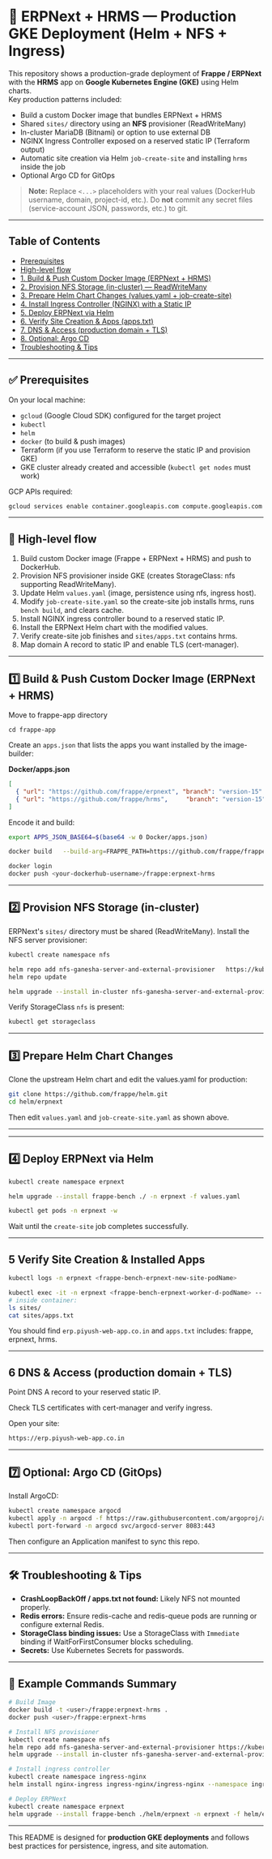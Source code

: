 # 🚀 ERPNext + HRMS — Production GKE Deployment (Helm + NFS + Ingress)

This repository shows a production-grade deployment of **Frappe / ERPNext** with the **HRMS** app on **Google Kubernetes Engine (GKE)** using Helm charts.  
Key production patterns included:

- Build a custom Docker image that bundles ERPNext + HRMS
- Shared `sites/` directory using an **NFS** provisioner (ReadWriteMany)
- In-cluster MariaDB (Bitnami) or option to use external DB
- NGINX Ingress Controller exposed on a reserved static IP (Terraform output)
- Automatic site creation via Helm `job-create-site` and installing `hrms` inside the job
- Optional Argo CD for GitOps

> **Note:** Replace `<...>` placeholders with your real values (DockerHub username, domain, project-id, etc.). Do **not** commit any secret files (service-account JSON, passwords, etc.) to git.

---

## Table of Contents

- [Prerequisites](#-prerequisites)
- [High-level flow](#-high-level-flow)
- [1. Build & Push Custom Docker Image (ERPNext + HRMS)](#1-build--push-custom-docker-image-erpnext--hrms)
- [2. Provision NFS Storage (in-cluster) — ReadWriteMany](#2-provision-nfs-storage-in-cluster--readwritemany)
- [3. Prepare Helm Chart Changes (values.yaml + job-create-site)](#3-prepare-helm-chart-changes-valuesyaml--job-create-site)
- [4. Install Ingress Controller (NGINX) with a Static IP](#4-install-ingress-controller-nginx-with-a-static-ip)
- [5. Deploy ERPNext via Helm](#5-deploy-erpnext-via-helm)
- [6. Verify Site Creation & Apps (apps.txt)](#6-verify-site-creation--apps)
- [7. DNS & Access (production domain + TLS)](#7-dns--access-production-domain--tls)
- [8. Optional: Argo CD](#8-optional-argo-cd)
- [Troubleshooting & Tips](#troubleshooting--tips)

---

## ✅ Prerequisites

On your local machine:

- `gcloud` (Google Cloud SDK) configured for the target project
- `kubectl`
- `helm`
- `docker` (to build & push images)
- Terraform (if you use Terraform to reserve the static IP and provision GKE)
- GKE cluster already created and accessible (`kubectl get nodes` must work)

GCP APIs required:
```sh
gcloud services enable container.googleapis.com compute.googleapis.com dns.googleapis.com
```

---

## 🔁 High-level flow

1. Build custom Docker image (Frappe + ERPNext + HRMS) and push to DockerHub.
2. Provision NFS provisioner inside GKE (creates StorageClass: nfs supporting ReadWriteMany).
3. Update Helm `values.yaml` (image, persistence using nfs, ingress host).
4. Modify `job-create-site.yaml` so the create-site job installs hrms, runs `bench build`, and clears cache.
5. Install NGINX ingress controller bound to a reserved static IP.
6. Install the ERPNext Helm chart with the modified values.
7. Verify create-site job finishes and `sites/apps.txt` contains hrms.
8. Map domain A record to static IP and enable TLS (cert-manager).

---

## 1️⃣ Build & Push Custom Docker Image (ERPNext + HRMS)

Move to frappe-app directory
```
cd frappe-app
```

Create an `apps.json` that lists the apps you want installed by the image-builder:

**Docker/apps.json**
```json
[
  { "url": "https://github.com/frappe/erpnext", "branch": "version-15" },
  { "url": "https://github.com/frappe/hrms",     "branch": "version-15" }
]
```

Encode it and build:

```sh
export APPS_JSON_BASE64=$(base64 -w 0 Docker/apps.json)

docker build   --build-arg=FRAPPE_PATH=https://github.com/frappe/frappe   --build-arg=FRAPPE_BRANCH=version-15   --build-arg=PYTHON_VERSION=3.11.6   --build-arg=NODE_VERSION=18.18.2   --build-arg=APPS_JSON_BASE64=$APPS_JSON_BASE64   --tag=<your-dockerhub-username>/frappe:erpnext-hrms   --file=Docker/Dockerfile .

docker login
docker push <your-dockerhub-username>/frappe:erpnext-hrms
```

---

## 2️⃣ Provision NFS Storage (in-cluster)

ERPNext's `sites/` directory must be shared (ReadWriteMany). Install the NFS server provisioner:

```sh
kubectl create namespace nfs

helm repo add nfs-ganesha-server-and-external-provisioner   https://kubernetes-sigs.github.io/nfs-ganesha-server-and-external-provisioner
helm repo update

helm upgrade --install in-cluster nfs-ganesha-server-and-external-provisioner/nfs-server-provisioner   -n nfs   --set 'storageClass.mountOptions={vers=4.1}'   --set persistence.enabled=true   --set persistence.size=20Gi
```

Verify StorageClass `nfs` is present:

```sh
kubectl get storageclass
```

---

## 3️⃣ Prepare Helm Chart Changes

Clone the upstream Helm chart and edit the values.yaml for production:

```sh
git clone https://github.com/frappe/helm.git
cd helm/erpnext
```

Then edit `values.yaml` and `job-create-site.yaml` as shown above.

---

---

## 4️⃣ Deploy ERPNext via Helm

```sh
kubectl create namespace erpnext

helm upgrade --install frappe-bench ./ -n erpnext -f values.yaml

kubectl get pods -n erpnext -w
```

Wait until the `create-site` job completes successfully.

---

## 5️ Verify Site Creation & Installed Apps

```sh
kubectl logs -n erpnext <frappe-bench-erpnext-new-site-podName>

kubectl exec -it -n erpnext <frappe-bench-erpnext-worker-d-podName> -- sh
# inside container:
ls sites/
cat sites/apps.txt
```

You should find `erp.piyush-web-app.co.in` and `apps.txt` includes: frappe, erpnext, hrms.

---

## 6️ DNS & Access (production domain + TLS)

Point DNS A record to your reserved static IP.

Check TLS certificates with cert-manager and verify ingress.

Open your site:

```sh
https://erp.piyush-web-app.co.in
```

---

## 7️⃣ Optional: Argo CD (GitOps)

Install ArgoCD:

```sh
kubectl create namespace argocd
kubectl apply -n argocd -f https://raw.githubusercontent.com/argoproj/argo-cd/stable/manifests/install.yaml
kubectl port-forward -n argocd svc/argocd-server 8083:443
```

Then configure an Application manifest to sync this repo.

---

## 🛠 Troubleshooting & Tips

- **CrashLoopBackOff / apps.txt not found:** Likely NFS not mounted properly.
- **Redis errors:** Ensure redis-cache and redis-queue pods are running or configure external Redis.
- **StorageClass binding issues:** Use a StorageClass with `Immediate` binding if WaitForFirstConsumer blocks scheduling.
- **Secrets:** Use Kubernetes Secrets for passwords.

---

## 📌 Example Commands Summary

```sh
# Build Image
docker build -t <user>/frappe:erpnext-hrms .
docker push <user>/frappe:erpnext-hrms

# Install NFS provisioner
kubectl create namespace nfs
helm repo add nfs-ganesha-server-and-external-provisioner https://kubernetes-sigs.github.io/nfs-ganesha-server-and-external-provisioner
helm upgrade --install in-cluster nfs-ganesha-server-and-external-provisioner/nfs-server-provisioner -n nfs --set persistence.enabled=true --set persistence.size=20Gi

# Install ingress controller
kubectl create namespace ingress-nginx
helm install nginx-ingress ingress-nginx/ingress-nginx --namespace ingress-nginx --set controller.service.loadBalancerIP=$(terraform output -raw static_ip) --set controller.publishService.enabled=true

# Deploy ERPNext
kubectl create namespace erpnext
helm upgrade --install frappe-bench ./helm/erpnext -n erpnext -f helm/erpnext/values.yaml
```

---

This README is designed for **production GKE deployments** and follows best practices for persistence, ingress, and site automation.
